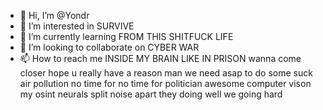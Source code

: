 - 👋 Hi, I’m @Yondr
- 👀 I’m interested in SURVIVE
- 🌱 I’m currently learning FROM THIS SHITFUCK LIFE 
- 💞️ I’m looking to collaborate on CYBER WAR
- 📫 How to reach me INSIDE MY BRAIN LIKE IN PRISON 
                      wanna come closer 
                      hope u really have a reason 
                      man we need asap to do some
                      suck air pollution
                      no time for no time for politician
                      awesome computer vison
                      my osint neurals split noise apart
                      they doing well we going hard

<!---
Yondr/Yondr is a ✨ special ✨ repository because its `README.md` (this file) appears on your GitHub profile.
You can click the Preview link to take a look at your changes.
--->
